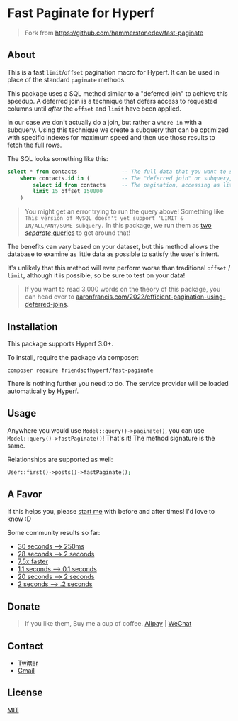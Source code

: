 # Fast Paginate for Hyperf

> Fork from https://github.com/hammerstonedev/fast-paginate

## About

This is a fast `limit`/`offset` pagination macro for Hyperf. It can be used in place of the standard `paginate` methods.

This package uses a SQL method similar to a "deferred join" to achieve this speedup. A deferred join is a technique that defers access to requested columns until _after_ the `offset` and `limit` have been applied.

In our case we don't actually do a join, but rather a `where in` with a subquery. Using this technique we create a subquery that can be optimized with specific indexes for maximum speed and then use those results to fetch the full rows.

The SQL looks something like this:

```sql
select * from contacts              -- The full data that you want to show your users.
    where contacts.id in (          -- The "deferred join" or subquery, in our case.
        select id from contacts     -- The pagination, accessing as little data as possible - ID only.
        limit 15 offset 150000
    )
```

> You might get an error trying to run the query above! Something like `This version of MySQL doesn't yet support 'LIMIT & IN/ALL/ANY/SOME subquery.`
> In this package, we run them as [two _separate_ queries](https://github.com/hammerstonedev/fast-paginate/blob/154da286f8160a9e75e64e8025b0da682aa2ba23/src/BuilderMixin.php#L62-L79) to get around that!  

The benefits can vary based on your dataset, but this method allows the database to examine as little data as possible to satisfy the user's intent.

It's unlikely that this method will ever perform worse than traditional `offset` / `limit`, although it is possible, so be
sure to test on your data!

> If you want to read 3,000 words on the theory of this package, you can head over to [aaronfrancis.com/2022/efficient-pagination-using-deferred-joins](https://aaronfrancis.com/2022/efficient-pagination-using-deferred-joins).

## Installation

This package supports Hyperf 3.0+.

To install, require the package via composer:

```shell
composer require friendsofhyperf/fast-paginate
```

There is nothing further you need to do. The service provider will be loaded automatically by Hyperf.

## Usage

Anywhere you would use `Model::query()->paginate()`, you can use `Model::query()->fastPaginate()`! That's it! The method signature is the same.

Relationships are supported as well:

```php
User::first()->posts()->fastPaginate();
```

## A Favor

If this helps you, please [start me](https://github.com/friendsofhyperf/fast-paginate) with before and after times! I'd love to know :D

Some community results so far:
* [30 seconds --> 250ms](https://twitter.com/mdavis1982/status/1482429071288066054)
* [28 seconds --> 2 seconds](https://twitter.com/joecampo/status/1483550610028957701)
* [7.5x faster](https://twitter.com/max_eckel/status/1483764319372333057)
* [1.1 seconds --> 0.1 seconds](https://twitter.com/max_eckel/status/1483852300414337032)
* [20 seconds --> 2 seconds](https://twitter.com/1ralphmorris/status/1484242437618941957)
* [2 seconds --> .2 seconds](https://twitter.com/julioelpoeta/status/1549524738980077568)

## Donate

> If you like them, Buy me a cup of coffee. [Alipay](https://hdj.me/images/alipay-min.jpg) | [WeChat](https://hdj.me/images/wechat-pay-min.jpg)

## Contact

- [Twitter](https://twitter.com/huangdijia)
- [Gmail](mailto:huangdijia@gmail.com)

## License

[MIT](LICENSE)
